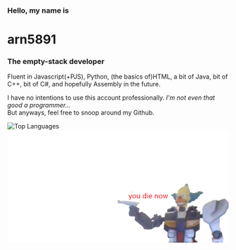 <h3>Hello, my name is</h3>
<b><h1>arn5891</h1></b>
<h3>The empty-stack developer</h3>
<p>Fluent in Javascript(+PJS), Python, (the basics of)HTML, a bit of Java, bit of C++, bit of C#, and hopefully Assembly in the future.</p>
<p>I have no intentions to use this account professionally. <i>I'm not even that good a programmer...</i> <br>But anyways, feel free to snoop around my Github.</p>
<img width="300" align="left" src="https://github-readme-stats.vercel.app/api/top-langs/?username=arn5891&langs_count=10&v=2" alt="Top Languages">
<img align="left" src="https://github.com/arn5891/arn5891/blob/main/smol.png" >
